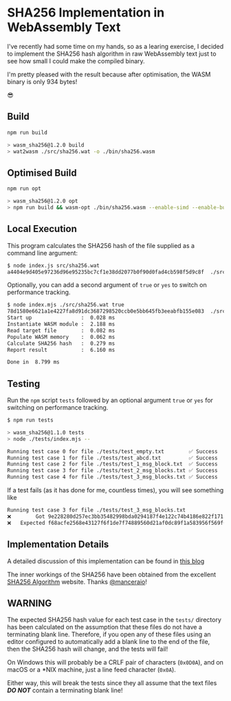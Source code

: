 # SHA256 Implementation in WebAssembly Text

I've recently had some time on my hands, so as a learing exercise, I decided to implement the SHA256 hash algorithm in raw WebAssembly text just to see how small I could make the compiled binary.

I'm pretty pleased with the result because after optimisation, the WASM binary is only 934 bytes!

😎

## Build

```bash
npm run build

> wasm_sha256@1.2.0 build
> wat2wasm ./src/sha256.wat -o ./bin/sha256.wasm
```

## Optimised Build

```bash
npm run opt

> wasm_sha256@1.2.0 opt
> npm run build && wasm-opt ./bin/sha256.wasm --enable-simd --enable-bulk-memory -O4 -o ./bin/sha256_opt.wasm
```

## Local Execution

This program calculates the SHA256 hash of the file supplied as a command line argument:

```bash
$ node index.js src/sha256.wat
a4404e9d405e97236d96e95235bc7cf1e38dd2077b0f90d0fad4cb598f5d9c8f  ./src/sha256.wat
```

Optionally, you can add a second argument of `true` or `yes` to switch on performance tracking.

```bash
$ node index.mjs ./src/sha256.wat true
78d1580e6621a1e4227fa8d91dc3687298520ccb0e5bb645fb3eeabfb155e083  ./src/sha256.wat
Start up                :  0.028 ms
Instantiate WASM module :  2.188 ms
Read target file        :  0.082 ms
Populate WASM memory    :  0.062 ms
Calculate SHA256 hash   :  0.279 ms
Report result           :  6.160 ms

Done in  8.799 ms
```

## Testing

Run the `npm` script `tests` followed by an optional argument `true` or `yes` for switching on performance tracking.

```bash
$ npm run tests

> wasm_sha256@1.1.0 tests
> node ./tests/index.mjs --

Running test case 0 for file ./tests/test_empty.txt        ✅ Success
Running test case 1 for file ./tests/test_abcd.txt         ✅ Success
Running test case 2 for file ./tests/test_1_msg_block.txt  ✅ Success
Running test case 3 for file ./tests/test_2_msg_blocks.txt ✅ Success
Running test case 4 for file ./tests/test_3_msg_blocks.txt ✅ Success
```

If a test fails (as it has done for me, countless times), you will see something like

```bash
Running test case 3 for file ./tests/test_3_msg_blocks.txt
❌        Got 9e228280d257ec3bb35482998bda0294187f4e122c74b4186e822f171abbfda9
❌   Expected f68acfe2568e43127f6f1de7f74889560d21af0dc89f1a583956f569f6d43a38
```

## Implementation Details

A detailed discussion of this implementation can be found in [this blog](https://awesome.red-badger.com/chriswhealy/sha256-webassembly)

The inner workings of the SHA256 have been obtained from the excellent [SHA256 Algorithm](https://sha256algorithm.com/) website.
Thanks [@manceraio](https://twitter.com/manceraio)!

## WARNING

The expected SHA256 hash value for each test case in the `tests/` directory has been calculated on the assumption that these files do not have a terminating blank line.
Therefore, if you open any of these files using an editor configured to automatically add a blank line to the end of the file, then the SHA256 hash will change, and the tests will fail!

On Windows this will probably be a CRLF pair of characters (`0x0D0A`), and on macOS or a *NIX machine, just a line feed character (`0x0A`).

Either way, this will break the tests since they all assume that the text files ***DO NOT*** contain a terminating blank line!
